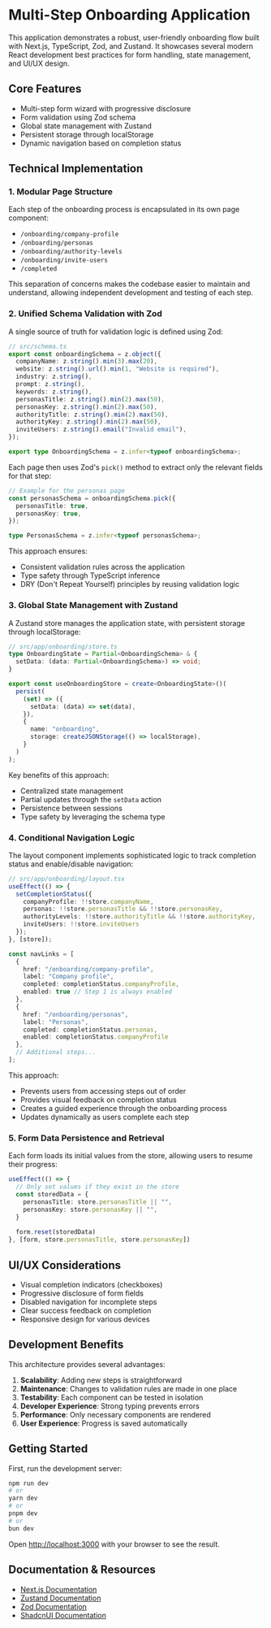 # Multi-Step Onboarding Application

This application demonstrates a robust, user-friendly onboarding flow built with Next.js, TypeScript, Zod, and Zustand. It showcases several modern React development best practices for form handling, state management, and UI/UX design.

## Core Features

- Multi-step form wizard with progressive disclosure
- Form validation using Zod schema
- Global state management with Zustand
- Persistent storage through localStorage
- Dynamic navigation based on completion status

## Technical Implementation

### 1. Modular Page Structure

Each step of the onboarding process is encapsulated in its own page component:

- `/onboarding/company-profile`
- `/onboarding/personas`
- `/onboarding/authority-levels`
- `/onboarding/invite-users`
- `/completed`

This separation of concerns makes the codebase easier to maintain and understand, allowing independent development and testing of each step.

### 2. Unified Schema Validation with Zod

A single source of truth for validation logic is defined using Zod:

```typescript
// src/schema.ts
export const onboardingSchema = z.object({
  companyName: z.string().min(3).max(20),
  website: z.string().url().min(1, "Website is required"),
  industry: z.string(),
  prompt: z.string(),
  keywords: z.string(),
  personasTitle: z.string().min(2).max(50),
  personasKey: z.string().min(2).max(50),
  authorityTitle: z.string().min(2).max(50),
  authorityKey: z.string().min(2).max(50),
  inviteUsers: z.string().email("Invalid email"),
});

export type OnboardingSchema = z.infer<typeof onboardingSchema>;
```

Each page then uses Zod's `pick()` method to extract only the relevant fields for that step:

```typescript
// Example for the personas page
const personasSchema = onboardingSchema.pick({
  personasTitle: true,
  personasKey: true,
});

type PersonasSchema = z.infer<typeof personasSchema>;
```

This approach ensures:
- Consistent validation rules across the application
- Type safety through TypeScript inference
- DRY (Don't Repeat Yourself) principles by reusing validation logic

### 3. Global State Management with Zustand

A Zustand store manages the application state, with persistent storage through localStorage:

```typescript
// src/app/onboarding/store.ts
type OnboardingState = Partial<OnboardingSchema> & { 
  setData: (data: Partial<OnboardingSchema>) => void;
}

export const useOnboardingStore = create<OnboardingState>()(
  persist(
    (set) => ({
      setData: (data) => set(data),
    }),
    {
      name: "onboarding",
      storage: createJSONStorage(() => localStorage),
    }
  )
);
```

Key benefits of this approach:
- Centralized state management
- Partial updates through the `setData` action
- Persistence between sessions
- Type safety by leveraging the schema type

### 4. Conditional Navigation Logic

The layout component implements sophisticated logic to track completion status and enable/disable navigation:

```typescript
// src/app/onboarding/layout.tsx
useEffect(() => {
  setCompletionStatus({
    companyProfile: !!store.companyName,
    personas: !!store.personasTitle && !!store.personasKey,
    authorityLevels: !!store.authorityTitle && !!store.authorityKey,
    inviteUsers: !!store.inviteUsers
  });
}, [store]);

const navLinks = [
  { 
    href: "/onboarding/company-profile", 
    label: "Company profile", 
    completed: completionStatus.companyProfile,
    enabled: true // Step 1 is always enabled
  },
  { 
    href: "/onboarding/personas", 
    label: "Personas", 
    completed: completionStatus.personas,
    enabled: completionStatus.companyProfile
  },
  // Additional steps...
];
```

This approach:
- Prevents users from accessing steps out of order
- Provides visual feedback on completion status
- Creates a guided experience through the onboarding process
- Updates dynamically as users complete each step

### 5. Form Data Persistence and Retrieval

Each form loads its initial values from the store, allowing users to resume their progress:

```typescript
useEffect(() => {
  // Only set values if they exist in the store
  const storedData = {
    personasTitle: store.personasTitle || "",
    personasKey: store.personasKey || "",
  }
  
  form.reset(storedData)
}, [form, store.personasTitle, store.personasKey])
```

## UI/UX Considerations

- Visual completion indicators (checkboxes)
- Progressive disclosure of form fields
- Disabled navigation for incomplete steps
- Clear success feedback on completion
- Responsive design for various devices

## Development Benefits

This architecture provides several advantages:

1. **Scalability**: Adding new steps is straightforward
2. **Maintenance**: Changes to validation rules are made in one place
3. **Testability**: Each component can be tested in isolation
4. **Developer Experience**: Strong typing prevents errors
5. **Performance**: Only necessary components are rendered
6. **User Experience**: Progress is saved automatically

## Getting Started

First, run the development server:

```bash
npm run dev
# or
yarn dev
# or
pnpm dev
# or
bun dev
```

Open [http://localhost:3000](http://localhost:3000) with your browser to see the result.

## Documentation & Resources

- [Next.js Documentation](https://nextjs.org/docs)
- [Zustand Documentation](https://github.com/pmndrs/zustand)
- [Zod Documentation](https://zod.dev/)
- [ShadcnUI Documentation](https://ui.shadcn.com/)
